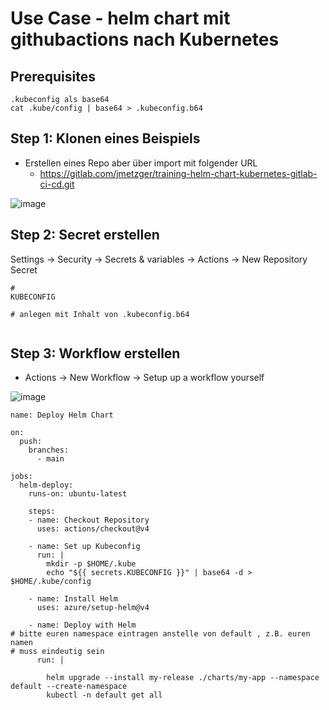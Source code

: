 # Use Case - helm chart mit githubactions nach Kubernetes 

## Prerequisites 

```
.kubeconfig als base64
cat .kube/config | base64 > .kubeconfig.b64
```

## Step 1: Klonen eines Beispiels 

   * Erstellen eines Repo aber über import mit folgender URL 
     * https://gitlab.com/jmetzger/training-helm-chart-kubernetes-gitlab-ci-cd.git

![image](https://github.com/user-attachments/assets/68e8aa22-ea52-4a6d-9379-7bd5b6d0a151)

## Step 2: Secret erstellen 

Settings -> Security -> Secrets & variables -> Actions -> New Repository Secret 

```
#
KUBECONFIG

# anlegen mit Inhalt von .kubeconfig.b64


```

## Step 3: Workflow erstellen 

  * Actions -> New Workflow -> Setup up a workflow yourself 

![image](https://github.com/user-attachments/assets/884ebadd-70bf-42c9-b18f-f44b3d948e91)


```
name: Deploy Helm Chart

on:
  push:
    branches:
      - main

jobs:
  helm-deploy:
    runs-on: ubuntu-latest

    steps:
    - name: Checkout Repository
      uses: actions/checkout@v4

    - name: Set up Kubeconfig
      run: |
        mkdir -p $HOME/.kube
        echo "${{ secrets.KUBECONFIG }}" | base64 -d > $HOME/.kube/config

    - name: Install Helm
      uses: azure/setup-helm@v4

    - name: Deploy with Helm
# bitte euren namespace eintragen anstelle von default , z.B. euren namen
# muss eindeutig sein 
      run: |

        helm upgrade --install my-release ./charts/my-app --namespace default --create-namespace
        kubectl -n default get all




```
